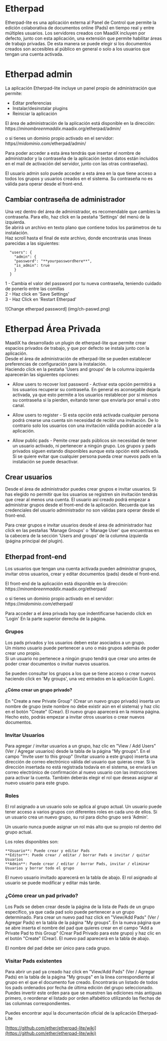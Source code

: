 # Etherpad   

Etherpad-lite es una aplicación externa al Panel de Control que permite la edición colaborativa de documentos online (Pads) en tiempo real y entre múltiples usuarios. 
Los servidores creados con MaadiX incluyen por defecto, junto con esta aplicación, una extensión que permite habilitar áreas de trabajo privadas. De esta manera se puede elegir si los documentos creados son accesibles al público en general o solo a los usuarios que tengan una cuenta activada.  


# Etherpad admin

La aplicación Etherpad-lite incluye un panel propio de administración que permite:

* Editar preferencias  
* Instalar/desinstalar plugins  
* Reiniciar la aplicación  

El área de administración de la aplicación está disponible en la dirección:
    https://*minombreenmaddix*.maadix.org/etherpad/admin/

o si tienes un dominio propio activado en el servidor:  
    https//*midominio*.com/etherpad/admin/  

Para poder acceder a esta área tendrás que insertar el nombre de administrador y la contraseña de la aplicación (estos datos están incluidos en el mail de activación del servidor, junto con las otras contraseñas). 

El usuario admin solo puede acceder a esta área en la que tiene acceso a todos los grupos y usuarios creados en el sistema.  Su contraseña no es válida para operar desde el front-end.

## Cambiar contraseña de administrador  

Una vez dentro del área de administrador, es recomendable que cambies la contraseña.  Para ello, haz click en la pestaña 'Settings' del menú de la izquierda.  
Se abrirá un archivo en texto plano que contiene todos los parámetros de tu instalación.  
Haz scroll hasta el final de este archivo, donde encontrarás unas líneas parecidas a las siguientes:

      "users": {
        "admin": {
        "password": "**yourpasswordhere**",
        "is_admin": true
        }
      }

1 - Cambia el valor del password por tu nueva contraseña, teniendo cuidado de ponerlo entre las comillas    
2 - Haz click en 'Save Settings'  
3 - Haz Click en 'Restart Etherpad'  
 
![Change etherpad password] (img/ch-paswd.png)  


# Etherpad Área Privada 

MaadiX ha desarrollado un plugin de etherpad-lite que permite crear espacios privados de trabajo, y que por defecto se instala junto con la aplicación.  
Desde el área de administración de etherpad-lite se pueden establecer preferencias de configuración para la instalación.  
Haciendo click en la pestaña 'Users and groups' de la columna izquierda aparecerán las siguientes opciones:  


* Allow users to recover lost password - Activar esta opción permitirá a los usuarios recuperar su contraseña. En general es aconsejable dejarla activada, ya que esto permite a los usuarios restablecer por sí mismos su contraseña si la pierden, evitando tener que enviarla por email u otro canal.   

* Allow users to register - Si esta opción está activada cualquier persona podrá crearse una cuenta sin necesidad de recibir una invitación. De lo contrario solo los usuarios con una invitación válida podrán acceder a la aplicación.  
  
* Allow public pads - Pemite crear pads públicos sin necesidad de tener un usuario activado, ni pertenecer a ningún grupo. Los grupos y pads privados siguen estando disponibles aunque esta opción esté activada. Si se quiere evitar que cualquier persona pueda crear nuevos pads en la instalación se puede desactivar.    



## Crear usuarios  
 
Desde el área de administrador puedes crear grupos e invitar usuarios. Si has elegido no permitir que los usuarios se registren sin invitación tendrás que crear al menos una cuenta. El usuario así creado podrá empezar a administrar grupos desde el front-end de la aplicación.  Recuerda que las credenciales del usuario administrador no son válidas para operar desde el front-end.   

Para crear grupos e invitar usuarios desde el área de administrador haz click en las pestañas 'Manage Groups' o 'Manage User' que encuentras en la cabecera de la sección 'Users and groups' de la columna izquierda (página principal del plugin).

## Etherpad front-end

Los usuarios que tengan una cuenta activada pueden administrar grupos, invitar otros usuarios, crear y editar documentos (pads) desde el front-end. 

El front-end de la aplicación está disponible en la dirección:
    https://*minombreenmaddix*.maadix.org/etherpad/

o si tienes un dominio propio activado en el servidor:
    https://*midominio*.com/etherpad/

Para acceder a el área privada hay que indentificarse haciendo click en 'Login' En la parte superior derecha de la página.

### Grupos  

Los pads privados y los usuarios deben estar asociados a un grupo.  
Un mismo usuario puede pertenecer a uno o más grupos además de poder crear uno propio.  
Si un usuario no pertenece a ningún grupo tendrá que crear uno antes de poder crear documentos o invitar nuevos usuarios.   

 Se pueden consultar los grupos a los que se tiene acceso o crear nuevos haciendo click en 'My groups', una vez entrados en la aplicación (Login).  

#### ¿Cómo crear un grupo privado?  

En "Create a new Private Group" (Crear un nuevo grupo privado) inserta un nombre de grupo (este nombre no debe existir aún en el sistema) y haz clic en el botón "Create" (Crear). El nuevo grupo aparecerá en la misma página. Hecho esto, podrás empezar a invitar otros usuarios o crear nuevos documentos.  

### Invitar Usuarios  

Para agregar / invitar  usuarios a un grupo, haz clic en "View / Add Users" (Ver / Agregar usuarios) desde la tabla de la página "My groups". En el campo "Invite user to this group" (Invitar usuario a este grupo) inserta una dirección de correo electrónico válida del usuario que quieras crear. Si  la dirección insertada no está registrada todavía en el sistema, se enviará un correo electrónico de confirmación al nuevo usuario con las instrucciones para activar la cuenta. También deberás elegir el rol que deseas asignar al nuevo usuario para este grupo.  

### Roles

El rol asignado a un usuario solo se aplica al grupo actual. Un usuario puede tener acceso a varios grupos con diferentes roles en cada uno de ellos. Si un usuario crea un nuevo grupo, su rol para dicho grupo será 'Admin'.

Un usuario nunca puede asignar un rol más alto que su propio rol dentro del grupo actual.

Los roles disponibles son:

    **Usuario**: Puede crear y editar Pads
    **Editor**: Puede crear / editar / borrar Pads e invitar / quitar Usuarios
    **Admin**: Puede crear / editar / borrar Pads, invitar / eliminar Usuarios y borrar todo el grupo

El nuevo usuario invitado aparecerá en la tabla de abajo. El rol asignado al usuario se puede modificar y editar más tarde.  

### ¿Cómo crear un pad privado?  

Los Pads se deben crear desde la página de la lista de Pads de un grupo específico, ya que cada pad solo puede pertenecer a un grupo determinado. Para crear un nuevo pad haz click en "View/Add Pads" (Ver / Agregar Pads) en la tabla de la página "My groups".  En la nueva página que se abre inserta el nombre del pad que quieres crear en el campo "Add a Private Pad to this Group" (Crear Pad Privado para este grupo) y haz clic en el botón "Create" (Crear). El nuevo pad aparecerá en la tabla de abajo.  

El nombre del pad debe ser único para cada grupo.  

### Visitar Pads existentes  

Para abrir un pad ya creado haz click en "View/Add Pads" (Ver / Agregar Pads)  en la tabla de la página "My groups" en la línea correspondiente al grupo en el que el documento fue creado. Encontrarás un listado de todos los pads ordenados por fecha de última edición del grupo seleccionado.  
Puedes invertir este orden para que se muestren las ediciones más antiguas primero, o reordenar el listado por orden alfabético utilizando las flechas de las columnas correspondientes.  

Puedes encontrar aquí la documentación oficial de la aplicación Etherpad-Lite 

[https://github.com/ether/etherpad-lite/wiki](https://github.com/ether/etherpad-lite/wiki)

